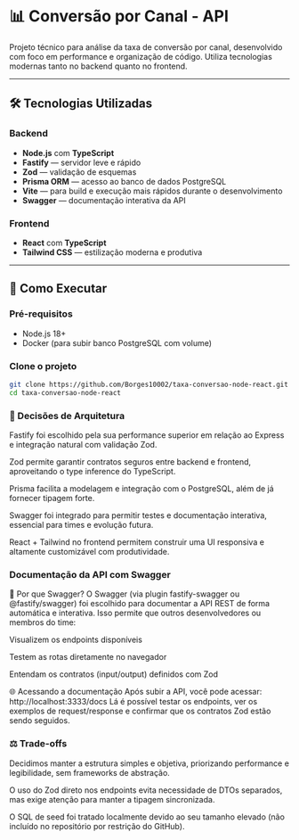 # 📊 Conversão por Canal - API

Projeto técnico para análise da taxa de conversão por canal, desenvolvido com foco em performance e organização de código. Utiliza tecnologias modernas tanto no backend quanto no frontend.

---

## 🛠️ Tecnologias Utilizadas

### Backend

- **Node.js** com **TypeScript**
- **Fastify** — servidor leve e rápido
- **Zod** — validação de esquemas
- **Prisma ORM** — acesso ao banco de dados PostgreSQL
- **Vite** — para build e execução mais rápidos durante o desenvolvimento
- **Swagger** — documentação interativa da API

### Frontend

- **React** com **TypeScript**
- **Tailwind CSS** — estilização moderna e produtiva

---

## 🚀 Como Executar

### Pré-requisitos

- Node.js 18+
- Docker (para subir banco PostgreSQL com volume)

### Clone o projeto

```bash
git clone https://github.com/Borges10002/taxa-conversao-node-react.git
cd taxa-conversao-node-react
```

### 🧠 Decisões de Arquitetura

Fastify foi escolhido pela sua performance superior em relação ao Express e integração natural com validação Zod.

Zod permite garantir contratos seguros entre backend e frontend, aproveitando o type inference do TypeScript.

Prisma facilita a modelagem e integração com o PostgreSQL, além de já fornecer tipagem forte.

Swagger foi integrado para permitir testes e documentação interativa, essencial para times e evolução futura.

React + Tailwind no frontend permitem construir uma UI responsiva e altamente customizável com produtividade.

### Documentação da API com Swagger

🔎 Por que Swagger?
O Swagger (via plugin fastify-swagger ou @fastify/swagger) foi escolhido para documentar a API REST de forma automática e interativa. Isso permite que outros desenvolvedores ou membros do time:

Visualizem os endpoints disponíveis

Testem as rotas diretamente no navegador

Entendam os contratos (input/output) definidos com Zod

🌐 Acessando a documentação
Após subir a API, você pode acessar:
http://localhost:3333/docs
Lá é possível testar os endpoints, ver os exemplos de request/response e confirmar que os contratos Zod estão sendo seguidos.

### ⚖️ Trade-offs

Decidimos manter a estrutura simples e objetiva, priorizando performance e legibilidade, sem frameworks de abstração.

O uso do Zod direto nos endpoints evita necessidade de DTOs separados, mas exige atenção para manter a tipagem sincronizada.

O SQL de seed foi tratado localmente devido ao seu tamanho elevado (não incluído no repositório por restrição do GitHub).

